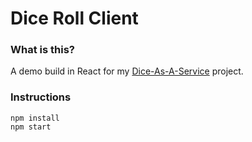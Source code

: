 # Dice Roll Client

### What is this?
A demo build in React for my [Dice-As-A-Service](https://github.com/mattlgroff/dice-as-a-service) project.

### Instructions
```
npm install
npm start
```
